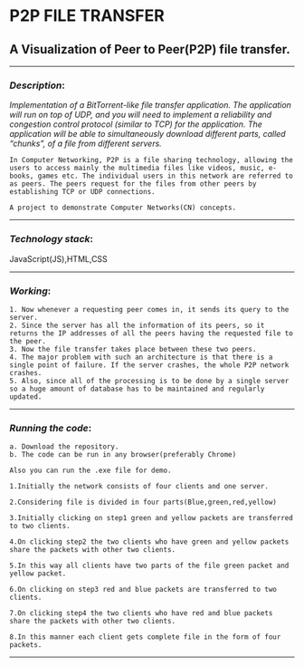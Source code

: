 # P2P FILE TRANSFER
## A Visualization of Peer to Peer(P2P) file transfer.

*************************************
### *Description*: 

*Implementation of a BitTorrent-like file transfer application. The application will run on top of
UDP, and you will need to implement a reliability and congestion control protocol (similar to TCP) for the application.
The application will be able to simultaneously download different parts, called “chunks”, of a file from different
servers.*

```
In Computer Networking, P2P is a file sharing technology, allowing the users to access mainly the multimedia files like videos, music, e-books, games etc. The individual users in this network are referred to as peers. The peers request for the files from other peers by establishing TCP or UDP connections.

A project to demonstrate Computer Networks(CN) concepts.
```
*****************************************
### *Technology stack*:

JavaScript(JS),HTML,CSS
*****************************************

### *Working*: 
```
1. Now whenever a requesting peer comes in, it sends its query to the server.
2. Since the server has all the information of its peers, so it returns the IP addresses of all the peers having the requested file to the peer.
3. Now the file transfer takes place between these two peers.
4. The major problem with such an architecture is that there is a single point of failure. If the server crashes, the whole P2P network crashes.
5. Also, since all of the processing is to be done by a single server so a huge amount of database has to be maintained and regularly updated.
```
**************************************

### *Running the code*:

```
a. Download the repository.
b. The code can be run in any browser(preferably Chrome)

Also you can run the .exe file for demo.

1.Initially the network consists of four clients and one server.

2.Considering file is divided in four parts(Blue,green,red,yellow)

3.Initially clicking on step1 green and yellow packets are transferred to two clients.

4.On clicking step2 the two clients who have green and yellow packets share the packets with other two clients.

5.In this way all clients have two parts of the file green packet and yellow packet.

6.On clicking on step3 red and blue packets are transferred to two clients.

7.On clicking step4 the two clients who have red and blue packets share the packets with other two clients.

8.In this manner each client gets complete file in the form of four packets.
```
***************************************
